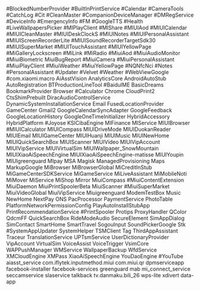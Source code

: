 #BlockedNumberProvider
#BuiltInPrintService
#Calendar
#CameraTools
#CatchLog
#Cit
#CleanMaster 
#CompanionDeviceManager
#DMRegService
#DeviceInfo
#EmergencyInfo
#FM
#GoogleTTS
#Health 
#LiveWallpapersPicker
#MIPlayClient
#MIShare
#MIUIAod
#MIUICalendar
#MIUICleanMaster 
#MIUIDeskClockS
#MIUINotes
#MIUIPersonalAssistant
#MIUIScreenRecorderLite
#MIUISoundRecorderTargetSdk30
#MIUISuperMarket
#MIUITouchAssistant
#MIUIYellowPage
#MiGalleryLockscreen
#MiLink
#MiRadio 
#MiuiAod
#MiuiAudioMonitor
#MiuiBiometric
MiuiBugReport
#MiuiCamera
#MiuiPersonalAssistant
#MiuiPlayClient
#MiuiWeather 
#MiuiYellowPage
#NQNfcNci
#Notes
#PersonalAssistant
#Updater
#Velvet 
#Weather 
#WebViewGoogle
#com.xiaomi.macro
AiAsstVision
AnalyticsCore
AndroidAutoStub
AutoRegistration
BTProductionLineTool
#BaiduIME
BasicDreams
BookmarkProvider
Browser 
#Calculator
Chrome
CloudPrint2 
CtsShimPrebuilt
DiracAudioControlService
DynamicSystemInstallationService
Email 
FusedLocationProvider
GameCenter
Gmail2
GoogleCalendarSyncAdapter
GoogleFeedback 
GoogleLocationHistory 
GoogleOneTimeInitializer 
HybridAccessory
HybridPlatform
#Joyose
KSICibaEngine
MIFinance
MIService
MIUIBrowser
#MIUICalculator
MIUICompass
MIUIDriveMode
MIUIDuokanReader
MIUIEmail 
MIUIGameCenter
MIUIHuanji
MIUIMusic
MIUINewHome
MIUIQuickSearchBox
MIUIScanner
MIUIVideo
MIUIVipAccount
MIUIVipService
MIUIVirtualSim
MIUIWallpaper_SnowMountain 
MIUIXiaoAiSpeechEngine
MIUIXiaoAiSpeechEngine-matisse
MIUIYoupin
MIUIgreenguard
MIpay
MSA
Magisk
ManagedProvisioning
Maps
MarkupGoogle 
MiBrowser
MiBrowserGlobal 
MiCreditInStub
MiGameCenterSDKService
MiGameService
MiLiveAssistant
MiMobileNoti 
MiMover
MiService
MiShop
Mirror
MiuiCompass
#MiuiContentExtension
MiuiDaemon
MiuiPrintSpoolerBeta
MiuiScanner
#MiuiSuperMarket
MiuiVideoGlobal 
MiuiVipService
Miuigreenguard
ModemTestBox
Music 
NewHome
NextPay
ONS
PacProcessor
PaymentService
PhotoTable
PlatformNetworkPermissionConfig
PlayAutoInstallStubApp
PrintRecommendationService
#PrintSpooler
Protips
ProxyHandler
QColor
QdcmFF
QuickSearchBox
RideModeAudio
SecureElement
SimAppDialog
SimContact 
SmartHome
SmartTravel
SogouInput
SoundPickerGoogle 
Stk
#SystemAppUpdater
SystemHelper
TSMClient
Tag
ThirdAppAssistant
Traceur
TranslationService
UPTsmService
UserDictionaryProvider
VipAccount 
VirtualSim 
VoiceAssist
VoiceTrigger
VsimCore
WAPPushManager
WMService
WallpaperBackup
WfdService
XMCloudEngine
XMPass 
XiaoAiSpeechEngine
YouDaoEngine 
#YouTube
aiasst_service
com.iflytek.inputmethod.miui
com.miui.qr
dpmserviceapp
facebook-installer
facebook-services
greenguard 
mab 
mi_connect_service
seccamservice
slaservice
talkback
tv.danmaku.bili_26
wps-lite
xdivert
data-app

